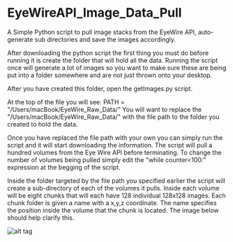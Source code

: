 # EyeWireAPI_Image_Data_Pull
A Simple Python script to pull image stacks from the EyeWire API, auto-generate sub directories and save the images accordingly.

After downloading the python script the first thing you must do before running it is create the folder that will hold all the data. Running the script once will generate a lot of images so you want to make sure these are being put into a folder somewhere and are not just thrown onto your desktop. 

After you have created this folder, open the getImages.py script.

At the top of the file you will see: PATH = "/Users/macBook/EyeWire_Raw_Data/" 
You will want to replace the "/Users/macBook/EyeWire_Raw_Data/" with the file path to the folder you created to hold the data.

Once you have replaced the file path with your own you can simply run the script and it will start downloading the information. The script will pull a hundred volumes from the Eye Wire API before terminating. To change the number of volumes being pulled simply edit the "while counter<100:" expression at the begging of the script.

Inside the folder targeted by the file path you specified earlier the script will create a sub-directory of each of the volumes it pulls. Inside each volume will be eight chunks that will each have 128 individual 128x128 images. Each chunk folder is given a name with a x,y,z coordinate. The name specifies the position inside the volume that the chunk is located. The image below should help clarify this.

![alt tag](https://raw.githubusercontent.com/goodwinj14/EyeWireAPI_Image_Data_Pull/master/eyeVolumeChunkCord.png)



